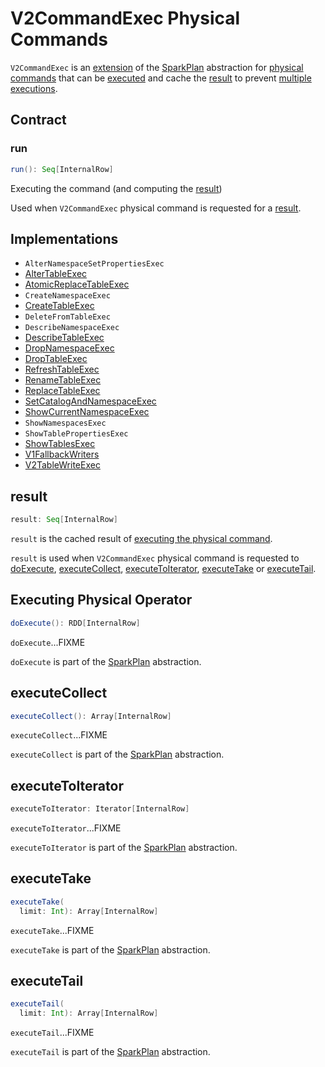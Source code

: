 # V2CommandExec Physical Commands

`V2CommandExec` is an [extension](#contract) of the [SparkPlan](SparkPlan.md) abstraction for [physical commands](#implementations) that can be [executed](#run) and cache the [result](#result) to prevent [multiple executions](#doExecute).

## Contract

### <span id="run"> run

```scala
run(): Seq[InternalRow]
```

Executing the command (and computing the [result](#result))

Used when `V2CommandExec` physical command is requested for a [result](#result).

## Implementations

* <span id="AlterNamespaceSetPropertiesExec"> `AlterNamespaceSetPropertiesExec`
* <span id="AlterTableExec"> [AlterTableExec](AlterTableExec.md)
* <span id="AtomicReplaceTableExec"> [AtomicReplaceTableExec](AtomicReplaceTableExec.md)
* <span id="CreateNamespaceExec"> `CreateNamespaceExec`
* <span id="CreateTableExec"> [CreateTableExec](CreateTableExec.md)
* <span id="DeleteFromTableExec"> `DeleteFromTableExec`
* <span id="DescribeNamespaceExec"> `DescribeNamespaceExec`
* <span id="DescribeTableExec"> [DescribeTableExec](DescribeTableExec.md)
* <span id="DropNamespaceExec"> [DropNamespaceExec](DropNamespaceExec.md)
* <span id="DropTableExec"> [DropTableExec](DropTableExec.md)
* <span id="RefreshTableExec"> [RefreshTableExec](RefreshTableExec.md)
* <span id="RenameTableExec"> [RenameTableExec](RenameTableExec.md)
* <span id="ReplaceTableExec"> [ReplaceTableExec](ReplaceTableExec.md)
* <span id="SetCatalogAndNamespaceExec"> [SetCatalogAndNamespaceExec](SetCatalogAndNamespaceExec.md)
* <span id="ShowCurrentNamespaceExec"> [ShowCurrentNamespaceExec](ShowCurrentNamespaceExec.md)
* <span id="ShowNamespacesExec"> `ShowNamespacesExec`
* <span id="ShowTablePropertiesExec"> `ShowTablePropertiesExec`
* <span id="ShowTablesExec"> [ShowTablesExec](ShowTablesExec.md)
* <span id="V1FallbackWriters"> [V1FallbackWriters](V1FallbackWriters.md)
* <span id="V2TableWriteExec"> [V2TableWriteExec](V2TableWriteExec.md)

## <span id="result"> result

```scala
result: Seq[InternalRow]
```

`result` is the cached result of [executing the physical command](#run).

`result` is used when `V2CommandExec` physical command is requested to [doExecute](#doExecute), [executeCollect](#executeCollect), [executeToIterator](#executeToIterator), [executeTake](#executeTake) or [executeTail](#executeTail).

## <span id="doExecute"> Executing Physical Operator

```scala
doExecute(): RDD[InternalRow]
```

`doExecute`...FIXME

`doExecute` is part of the [SparkPlan](SparkPlan.md#doExecute) abstraction.

## <span id="executeCollect"> executeCollect

```scala
executeCollect(): Array[InternalRow]
```

`executeCollect`...FIXME

`executeCollect` is part of the [SparkPlan](SparkPlan.md#executeCollect) abstraction.

## <span id="executeToIterator"> executeToIterator

```scala
executeToIterator: Iterator[InternalRow]
```

`executeToIterator`...FIXME

`executeToIterator` is part of the [SparkPlan](SparkPlan.md#executeToIterator) abstraction.

## <span id="executeTake"> executeTake

```scala
executeTake(
  limit: Int): Array[InternalRow]
```

`executeTake`...FIXME

`executeTake` is part of the [SparkPlan](SparkPlan.md#executeTake) abstraction.

## <span id="executeTail"> executeTail

```scala
executeTail(
  limit: Int): Array[InternalRow]
```

`executeTail`...FIXME

`executeTail` is part of the [SparkPlan](SparkPlan.md#executeTail) abstraction.
